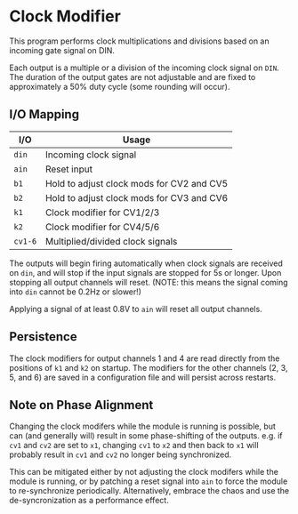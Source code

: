 # Clock Modifier

This program performs clock multiplications and divisions based on an incoming gate signal on DIN.

Each output is a multiple or a division of the incoming clock signal on `DIN`.  The duration of the output gates
are not adjustable and are fixed to approximately a 50% duty cycle (some rounding will occur).

## I/O Mapping

| I/O           | Usage
|---------------|-------------------------------------------------------------------|
| `din`         | Incoming clock signal                                             |
| `ain`         | Reset input                                                       |
| `b1`          | Hold to adjust clock mods for CV2 and CV5                         |
| `b2`          | Hold to adjust clock mods for CV3 and CV6                         |
| `k1`          | Clock modifier for CV1/2/3                                        |
| `k2`          | Clock modifier for CV4/5/6                                        |
| `cv1-6`       | Multiplied/divided clock signals                                  |

The outputs will begin firing automatically when clock signals are received on `din`, and will stop if the input
signals are stopped for 5s or longer.  Upon stopping all output channels will reset.  (NOTE: this means the signal
coming into `din` cannot be 0.2Hz or slower!)

Applying a signal of at least 0.8V to `ain` will reset all output channels.

## Persistence

The clock modifiers for output channels 1 and 4 are read directly from the positions of `k1` and `k2` on startup.
The modifiers for the other channels (2, 3, 5, and 6) are saved in a configuration file and will persist across
restarts.

## Note on Phase Alignment

Changing the clock modifers while the module is running is possible, but can (and generally will) result in some
phase-shifting of the outputs. e.g. if `cv1` and `cv2` are set to `x1`, changing `cv1` to `x2` and then back to `x1`
will probably result in `cv1` and `cv2` no longer being synchronized.

This can be mitigated either by not adjusting the clock modifers while the module is running, or by patching a reset
signal into `ain` to force the module to re-synchronize periodically.  Alternatively, embrace the chaos and use the
de-syncronization as a performance effect.
